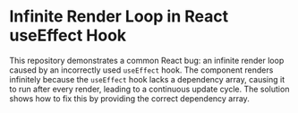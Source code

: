 # Infinite Render Loop in React useEffect Hook

This repository demonstrates a common React bug: an infinite render loop caused by an incorrectly used `useEffect` hook.  The component renders infinitely because the `useEffect` hook lacks a dependency array, causing it to run after every render, leading to a continuous update cycle. The solution shows how to fix this by providing the correct dependency array.